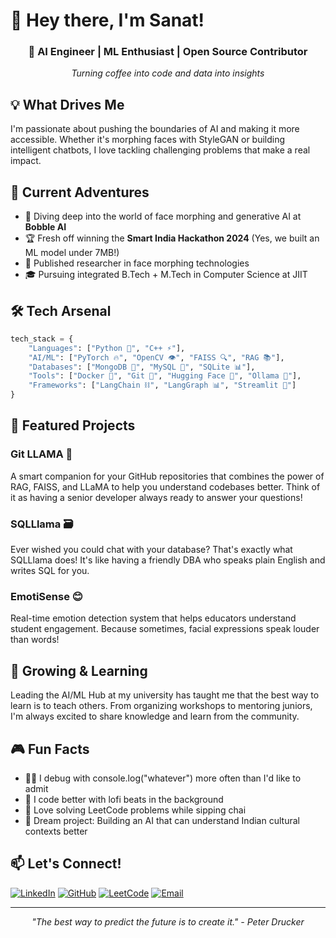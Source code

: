 # 👋 Hey there, I'm Sanat! 

<div align="center">
  
### 🚀 AI Engineer | ML Enthusiast | Open Source Contributor
*Turning coffee into code and data into insights*

</div>

## 💡 What Drives Me

I'm passionate about pushing the boundaries of AI and making it more accessible. Whether it's morphing faces with StyleGAN or building intelligent chatbots, I love tackling challenging problems that make a real impact.

## 🎯 Current Adventures

- 🧠 Diving deep into the world of face morphing and generative AI at **Bobble AI**
- 🏆 Fresh off winning the **Smart India Hackathon 2024** (Yes, we built an ML model under 7MB!)
- 🔬 Published researcher in face morphing technologies
- 🎓 Pursuing integrated B.Tech + M.Tech in Computer Science at JIIT

## 🛠️ Tech Arsenal

```python
tech_stack = {
    "Languages": ["Python 🐍", "C++ ⚡"],
    "AI/ML": ["PyTorch 🔥", "OpenCV 👁️", "FAISS 🔍", "RAG 📚"],
    "Databases": ["MongoDB 🍃", "MySQL 🐬", "SQLite 📊"],
    "Tools": ["Docker 🐳", "Git 📝", "Hugging Face 🤗", "Ollama 🦙"],
    "Frameworks": ["LangChain ⛓️", "LangGraph 📊", "Streamlit 🌊"]
}
```

## 🚀 Featured Projects

### Git LLAMA 🦙
A smart companion for your GitHub repositories that combines the power of RAG, FAISS, and LLaMA to help you understand codebases better. Think of it as having a senior developer always ready to answer your questions!

### SQLLlama 🗃️
Ever wished you could chat with your database? That's exactly what SQLLlama does! It's like having a friendly DBA who speaks plain English and writes SQL for you.

### EmotiSense 😊
Real-time emotion detection system that helps educators understand student engagement. Because sometimes, facial expressions speak louder than words!

## 🌱 Growing & Learning

Leading the AI/ML Hub at my university has taught me that the best way to learn is to teach others. From organizing workshops to mentoring juniors, I'm always excited to share knowledge and learn from the community.

## 🎮 Fun Facts

- 👨‍💻 I debug with console.log("whatever") more often than I'd like to admit
- 🎵 I code better with lofi beats in the background
- 🧩 Love solving LeetCode problems while sipping chai
- 🌟 Dream project: Building an AI that can understand Indian cultural contexts better

## 📫 Let's Connect!

[![LinkedIn](https://img.shields.io/badge/LinkedIn-0077B5?style=for-the-badge&logo=linkedin&logoColor=white)](https://linkedin.com/in/sanat-walia-a39b27241)
[![GitHub](https://img.shields.io/badge/GitHub-100000?style=for-the-badge&logo=github&logoColor=white)](https://github.com/sanatwalia896)
[![LeetCode](https://img.shields.io/badge/-LeetCode-FFA116?style=for-the-badge&logo=LeetCode&logoColor=black)](https://leetcode.com/u/codersanat896/)
[![Email](https://img.shields.io/badge/Email-D14836?style=for-the-badge&logo=gmail&logoColor=white)](mailto:codersanat896@gmail.com)

---

<div align="center">
  
*"The best way to predict the future is to create it." - Peter Drucker*

</div>
